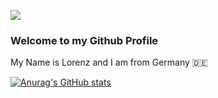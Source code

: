 <a href="https://media.giphy.com/media/a6kyEQD1IJqZVhgcsl/giphy.gif"><img src="https://media.giphy.com/media/a6kyEQD1IJqZVhgcsl/giphy.gif"></a>
### Welcome to my Github Profile
My Name is Lorenz and I am from Germany :de:

[![Anurag's GitHub stats](https://github-readme-stats.vercel.app/api?username=187Qrly?theme=Gradient)](https://github.com/anuraghazra/github-readme-stats)

